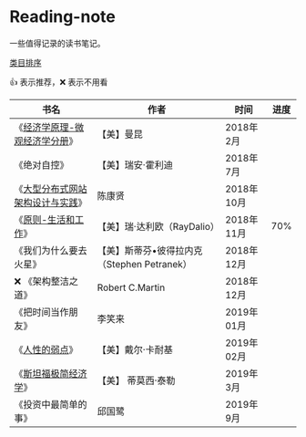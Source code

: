 # Reading-note

一些值得记录的读书笔记。

[类目排序](https://github.com/lanffy/reading-note/blob/master/README.md)

:+1: 表示推荐，:x: 表示不用看

书名|作者|时间|进度
---|---|---|---
《[经济学原理-微观经济学分册](https://note.youdao.com/share/?id=f9a6f85056f6e31c548dc3e8dbdacc30&type=note#/)》|【美】曼昆|2018年2月
《绝对自控》|【美】瑞安·霍利迪 | 2018年7月
《[大型分布式网站架构设计与实践](media/%E5%88%86%E5%B8%83%E5%BC%8F%E7%BD%91%E7%AB%99%E6%9E%B6%E6%9E%84.png)》|陈康贤| 2018年10月
《[原则-生活和工作](media/%E5%8E%9F%E5%88%99-%E7%91%9E%20%E8%BE%BE%E5%88%A9%E6%AC%A7-.png)》|【美】瑞·达利欧（RayDalio）| 2018年11月|70%
《我们为什么要去火星》|【美】斯蒂芬•彼得拉内克（Stephen Petranek）| 2018年12月
:x: 《架构整洁之道》| Robert C.Martin | 2018年12月
《把时间当作朋友》| 李笑来 | 2019年01月
《[人性的弱点](media/人性的弱点.md)》|【美】戴尔·卡耐基| 2019年02月
《[斯坦福极简经济学](media/斯坦福极简经济学.md)》|【美】 蒂莫西‧泰勒 | 2019年3月
《投资中最简单的事》| 邱国鹭 | 2019年9月
